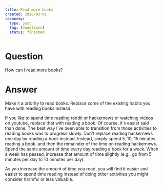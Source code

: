 ```yaml
---
title: Read more books
created: 2020-03-01
taxonomy:
  type: post
  tag: [Questions]
  status: finished
---
```


# Question
How can I read more books?

# Answer
Make it a priority to read books. Replace some of the existing habits you have with reading books instead.

If you like to spend time reading reddit or hackernews or watching videos on youtube, replace that with reading a book. Of course, it's easier said than done. The best way I've been able to transition from those activities to reading books was to progress slowly. Don't replace reading hackernews one day by reading a book instead. Instead, simply spend 5, 10, 15 minutes reading a book, and then the remainder of the time on reading hackernews. Spend the same amount of time every day reading a book for a week. When a week has passed, increase that amount of time slightly (e.g., go from 5 minutes per day to 10 minutes per day).

As you increase the amount of time you read, you will find it easier and easier to spend time reading instead of doing other activities you might consider harmful or less valuable.
